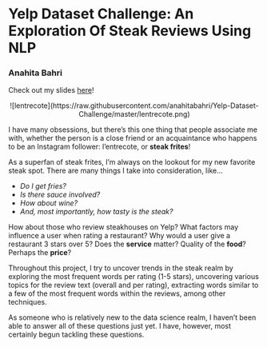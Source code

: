 # Yelp Dataset Challenge: An Exploration Of Steak Reviews Using NLP
### Anahita Bahri

Check out my slides [here](https://docs.google.com/presentation/d/1G1glRAvwvXX3SFOspf1T5TaJ4ez2-DPkQTaAMwwiqtw/edit?usp=sharing)!

<center>
![lentrecote](https://raw.githubusercontent.com/anahitabahri/Yelp-Dataset-Challenge/master/lentrecote.png)
</center>


I have many obsessions, but there’s this one thing that people associate me with, whether the person is a close friend or an acquaintance who happens to be an Instagram follower: l’entrecote, or <b>steak frites</b>!

As a superfan of steak frites, I’m always on the lookout for my new favorite steak spot. There are many things I take into consideration, like...
<i>
- Do I get fries? 
- Is there sauce involved? 
- How about wine?
- And, most importantly, how tasty is the steak? 
</i>

How about those who review steakhouses on Yelp? What factors may influence a user when rating a restaurant? Why would a user give a restaurant 3 stars over 5? Does the <b>service</b> matter? Quality of the <b>food</b>? Perhaps the <b>price</b>?

Throughout this project, I try to uncover trends in the steak realm by exploring the most frequent words per rating (1-5 stars), uncovering various topics for the review text (overall and per rating), extracting words similar to a few of the most frequent words within the reviews, among other techniques. 

As someone who is relatively new to the data science realm, I haven’t been able to answer all of these questions just yet. I have, however, most certainly begun tackling these questions.
